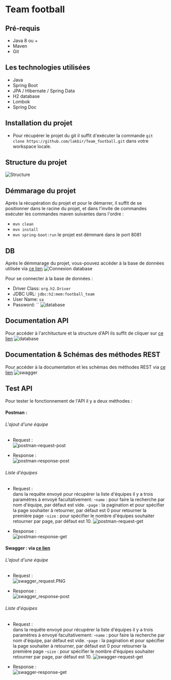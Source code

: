 # Team football

## Pré-requis

  - Java 8 ou +
  - Maven
  - Git

## Les technologies utilisées

  - Java
  - Spring Boot
  - JPA / Hibernate / Spring Data
  - H2 database
  - Lombok
  - Spring Doc
  
## Installation du projet

- Pour récupérer le projet du git il suffit d'exécuter la commande `git clone https://github.com/lakbir/Team_football.git` dans votre workspace locale.

## Structure du projet
![Structure](img/project.PNG)

## Démmarage du projet

Après la récupération du projet et pour le démarrer, il suffit de se positionner dans le racine du projet, et dans l'invite de commandes exécuter les commandes maven suivantes dans l'ordre : 
  - `mvn clean`
  - `mvn install`
  - `mvn spring-boot:run`
le projet est démmaré dans le port 8081

## DB

Après le démmarage du projet, vous-pouvez accéder à la base de données utilisée via [ce lien](http://localhost:8081/h2-console/)
![Connexion database](img/database_connexion.JPG)

Pour se connecter à la base de données : 
 - Driver Class:	`org.h2.Driver`
 - JDBC URL: `jdbc:h2:mem:football_team`
 - User Name: `sa`
 - Password: ``
![database](img/database_H2.JPG)

## Documentation API

Pour accéder à l'architucture et la structure d'API ils suffit de cliquer sur [ce lien](http://localhost:8081/v3/api-docs)
![database](img/api-docs.PNG)

## Documentation & Schémas des méthodes REST

Pour accéder à la documentation et les schémas des méthodes REST via [ce lien](http://localhost:8081/swagger-ui/index.html)
![swagger](img/swagger.PNG)

## Test API

Pour tester le fonctionnement de l'API il y a deux méthodes : 

#### Postman : 

###### L'ajout d'une équipe

  - Request :  
![postman-request-post](img/postman-request-post.PNG)


  - Response :  
![postman-response-post](img/postman-response-post.PNG)

###### Liste d'équipes

  - Request :  
  dans la requête envoyé pour récupérer la liste d'équipes il y a trois paramètres à envoyé facultativement: 
   -`name` : pour faire la recherche par nom d'équipe, par défaut est vide.
   -`page` : la pagination et pour spécifier la page souhaiter à retourner, par défaut est 0 pour retourner la première page
   -`size` : pour spécifier le nombre d'équipes souhaiter retourner par page, par défaut est 10.
![postman-request-get](img/postman-request-get.PNG)


  - Response :  
![postman-response-get](img/postman-response-get.PNG)

#### Swagger : via [ce lien](http://localhost:8081/swagger-ui/index.html)

###### L'ajout d'une équipe

  - Request :  
![swagger_request.PNG](img/swagger_request.PNG)


  - Response :  
![swagger_response-post](img/swagger_response.PNG)

###### Liste d'équipes

  - Request :  
  dans la requête envoyé pour récupérer la liste d'équipes il y a trois paramètres à envoyé facultativement: 
   -`name` : pour faire la recherche par nom d'équipe, par défaut est vide.
   -`page` : la pagination et pour spécifier la page souhaiter à retourner, par défaut est 0 pour retourner la première page
   -`size` : pour spécifier le nombre d'équipes souhaiter retourner par page, par défaut est 10.
![swagger-request-get](img/swagger_get.PNG)


  - Response :  
![swagger-response-get](img/swagger_response_get.PNG)


